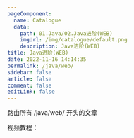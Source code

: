 ```yaml
---
pageComponent: 
  name: Catalogue
  data: 
    path: 01.Java/02.Java进阶(WEB)
    imgUrl: /img/catalogue/default.png
    description: Java进阶(WEB)
title: Java进阶(WEB)
date: 2022-11-16 14:14:35
permalink: /java/web/
sidebar: false
article: false
comment: false
editLink: false
---
```


路由所有 /java/web/ 开头的文章

视频教程：
